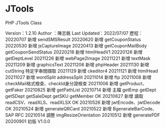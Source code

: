 # JTools
PHP JTools Class

Version：1.2.10
Author ：陳志銘
Last Updated：2022/07/07
歷程：
20220707 新增 sendSMSResult
20220620 新增 getCouponStatus
20220530 新增 jsCaptureImage
20220413 新增 getCouponMailBody getCouponSendStatus
20220218 新增 htmlHeadV1
20220126 新增 getDeptLevel
20211226 新增 webPage2Image
20211221 新增 textMask
20211209 新增 graphicsText
20211206 新增 phpHeader
20211130 新增 cutString 特定字串間擷取
20211129 新增 ckeditor4
20211121 新增 htmlHead
20211027 新增 wordSplit addressSplit
20211014 新增 ftp
20211008 新增 checkMail格式檢查、checkId身分證檢查
20211006 新增 getProduct、getFaker
20210825 新增 getPathList
20210714 新增 主檔 getEmp getDept getSDept getSaleDept getSKU getMember OK
20210627 新增 讀取 readCSV、readXLS、readXLSX OK
20210526 新增 jwtEncode、jwtDecode OK
20210524 新增 generateQRCard
20210522 新增 BgenerateBarCode、SAP RFC
20210514 調整 imgResizeOrientation
20210512 新增 generatePDF
20200901 初版 V1.0.0
